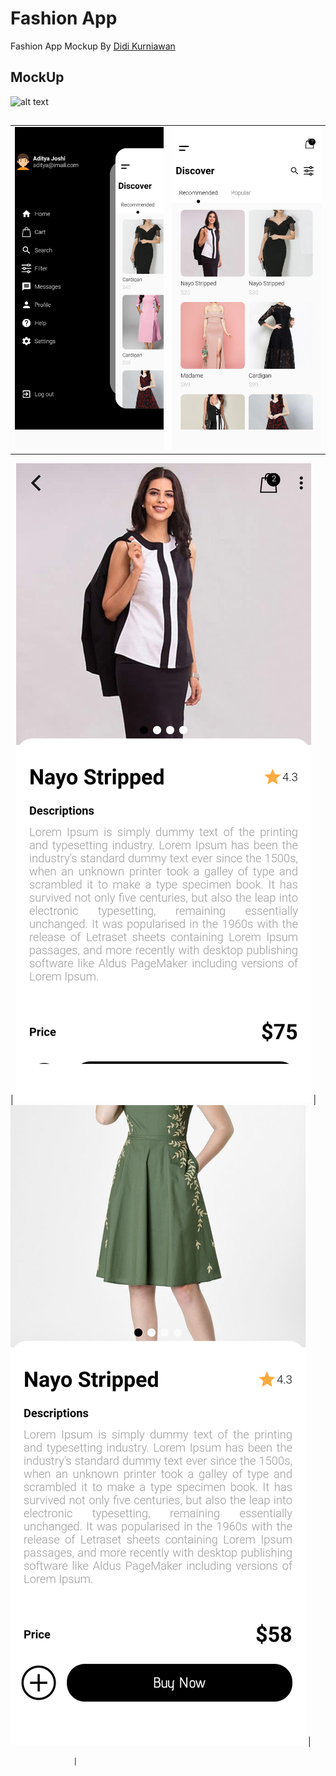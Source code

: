 # Fashion App

Fashion App Mockup By [Didi Kurniawan](https://dribbble.com/didikurniawan) 

## MockUp

![alt text](https://cdn.dribbble.com/users/2954314/screenshots/9217425/media/1041987d98b144e2a5eb65a7b9198339.png)

##

|   |  |
| ------------- | ------------- |
| ![Alt text](images/Screenshot_2020-01-12-19-16-47-76_7abd29452da5aace248e6a6a2e32222f.png)  | ![Alt text](images/Screenshot_2020-01-12-19-08-56-59_7abd29452da5aace248e6a6a2e32222f.png?raw=true "Home")  |  

| ![Alt text](images/Screenshot_2020-01-12-19-17-41-63_7abd29452da5aace248e6a6a2e32222f.png)   |
 ![Alt text](images/Screenshot_2020-01-12-19-17-29-43_7abd29452da5aace248e6a6a2e32222f.png)  |

                  |


